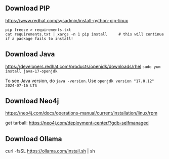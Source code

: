 


## Download PIP
https://www.redhat.com/sysadmin/install-python-pip-linux

```
pip freeze > requirements.txt
cat requirements.txt | xargs -n 1 pip install     # this will continue if a package fails to install!
```


## Download Java
https://developers.redhat.com/products/openjdk/downloads/rhel
`sudo yum install java-17-openjdk`

To see Java version, do `java -version`.
Use `openjdk version "17.0.12" 2024-07-16 LTS`


## Download Neo4j
https://neo4j.com/docs/operations-manual/current/installation/linux/rpm

get tarball: https://neo4j.com/deployment-center/?gdb-selfmanaged




## Download Ollama
curl -fsSL https://ollama.com/install.sh | sh
